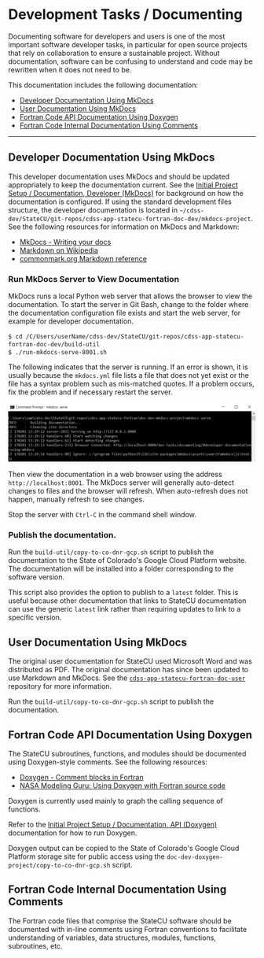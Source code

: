 # Development Tasks / Documenting

Documenting software for developers and users is one of the most important software developer tasks,
in particular for open source projects that rely on collaboration to ensure a sustainable project.
Without documentation, software can be confusing to understand and code may be rewritten when it does not need to be.

This documentation includes the following documentation:

* [Developer Documentation Using MkDocs](#developer-documentation-using-mkdocs)
* [User Documentation Using MkDocs](#user-documentation-using-mkdocs)
* [Fortran Code API Documentation Using Doxygen](#fortran-code-api-documentation-using-doxygen)
* [Fortran Code Internal Documentation Using Comments](#fortran-code-internal-documentation-using-comments)

-----------------

## Developer Documentation Using MkDocs

This developer documentation uses MkDocs and should be updated appropriately to keep the documentation current.
See the [Initial Project Setup / Documentation, Developer (MkDocs)](../project-init/doc-dev.md)
for background on how the documentation is configured.
If using the standard development files structure,
the developer documentation is located in `~/cdss-dev/StateCU/git-repos/cdss-app-statecu-fortran-doc-dev/mkdocs-project`.
See the following resources for information on MkDocs and Markdown:

* [MkDocs - Writing your docs](http://www.mkdocs.org/user-guide/writing-your-docs/)
* [Markdown on Wikipedia](https://en.wikipedia.org/wiki/Markdown)
* [commonmark.org Markdown reference](http://commonmark.org/help/)

### Run MkDocs Server to View Documentation

MkDocs runs a local Python web server that allows the browser to view the documentation.
To start the server in Git Bash, change to the folder where the documentation configuration
file exists and start the web server, for example for developer documentation.

```
$ cd /C/Users/userName/cdss-dev/StateCU/git-repos/cdss-app-statecu-fortran-doc-dev/build-util
$ ./run-mkdocs-serve-8001.sh
```

The following indicates that the server is running.  If an error is shown, it is usually because the
`mkdocs.yml` file lists a file that does not yet exist or the file has a syntax problem such as mis-matched quotes.
If a problem occurs, fix the problem and if necessary restart the server.

![mkdocs serve](documenting-images/mkdocs-serve.png)

Then view the documentation in a web browser using the address `http://localhost:8001`.
The MkDocs server will generally auto-detect changes to files and the browser will refresh.
When auto-refresh does not happen, manually refresh to see changes.

Stop the server with `Ctrl-C` in the command shell window.

### Publish the documentation.

Run the `build-util/copy-to-co-dnr-gcp.sh` script to publish the documentation
to the State of Colorado's Google Cloud Platform website.
The documentation will be installed into a folder corresponding to the software version.

This script also provides the option to publish to a `latest` folder.
This is useful because other documentation that links to StateCU documentation can
use the generic `latest` link rather than requiring updates to link to a specific version.

## User Documentation Using MkDocs

The original user documentation for StateCU used Microsoft Word and was distributed as PDF.
The original documentation has since been updated to use Markdown and MkDocs.
See the
[`cdss-app-statecu-fortran-doc-user`](https://github.com/OpenCDSS/cdss-app-statecu-fortran-doc-user)
repository for more information.

Run the `build-util/copy-to-co-dnr-gcp.sh` script to publish the documentation.

## Fortran Code API Documentation Using Doxygen

The StateCU subroutines, functions, and modules should be documented using Doxygen-style comments.
See the following resources:

* [Doxygen - Comment blocks in Fortran](http://www.stack.nl/~dimitri/doxygen/manual/docblocks.html#fortranblocks)
* [NASA Modeling Guru:  Using Doxygen with Fortran source code](https://modelingguru.nasa.gov/docs/DOC-1811)

Doxygen is currently used mainly to graph the calling sequence of functions.

Refer to the [Initial Project Setup / Documentation, API (Doxygen)](../project-init/doc-doxygen.md) documentation for how to run Doxygen.

Doxygen output can be copied to the State of Colorado's Google Cloud Platform storage site for public access using the
`doc-dev-doxygen-project/copy-to-co-dnr-gcp.sh` script.

## Fortran Code Internal Documentation Using Comments

The Fortran code files that comprise the StateCU software should be documented with in-line comments
using Fortran conventions to facilitate understanding of variables, data structures, modules, functions,
subroutines, etc.

